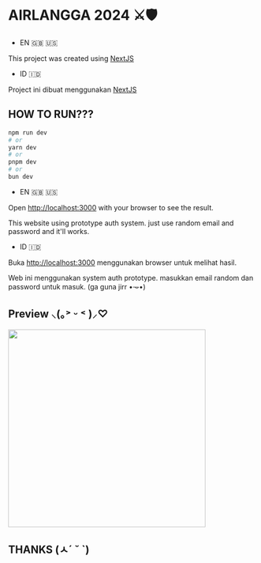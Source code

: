 # AIRLANGGA 2024 ⚔️🛡️

- EN 🇬🇧 🇺🇸
  
This project was created using [NextJS](https://nextjs.org)

- ID 🇮🇩
  
Project ini dibuat menggunakan [NextJS](https://nextjs.org)

## HOW TO RUN??? 

```bash
npm run dev
# or
yarn dev
# or
pnpm dev
# or
bun dev
```
- EN 🇬🇧 🇺🇸
  
Open [http://localhost:3000](http://localhost:3000) with your browser to see the result.

This website using prototype auth system. just use random email and password and it'll works.

- ID 🇮🇩

Buka [http://localhost:3000](http://localhost:3000) menggunakan browser untuk melihat hasil.

Web ini menggunakan system auth prototype. masukkan email random dan password untuk masuk. (ga guna jirr •𐃷•)

## Preview ⸜(｡˃ ᵕ ˂ )⸝♡
<img height="400" src="https://github.com/user-attachments/assets/f11e7b48-de55-42b2-bd8e-c08255b05b77"  />
<br>

## THANKS (ㅅ´ ˘ `)

